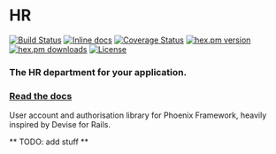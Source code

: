 # HR

[![Build Status](https://travis-ci.org/Zensavona/hr.svg?branch=master)](https://travis-ci.org/Zensavona/hr) [![Inline docs](http://inch-ci.org/github/zensavona/hr.svg?branch=master)](http://inch-ci.org/github/zensavona/hr) [![Coverage Status](https://coveralls.io/repos/Zensavona/hr/badge.svg?branch=master&service=github)](https://coveralls.io/github/Zensavona/hr?branch=master) [![hex.pm version](https://img.shields.io/hexpm/v/hr.svg)](https://hex.pm/packages/hr) [![hex.pm downloads](https://img.shields.io/hexpm/dt/hr.svg)](https://hex.pm/packages/hr) [![License](http://img.shields.io/badge/license-MIT-brightgreen.svg)](http://opensource.org/licenses/MIT)

### The HR department for your application.

### [Read the docs](https://hexdocs.pm/hr)

User account and authorisation library for Phoenix Framework, heavily inspired by Devise for Rails.

** TODO: add stuff **
